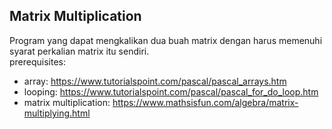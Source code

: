 ## Matrix Multiplication
Program yang dapat mengkalikan dua buah matrix dengan harus memenuhi syarat perkalian matrix itu sendiri. <br>
prerequisites:
* array: https://www.tutorialspoint.com/pascal/pascal_arrays.htm
* looping: https://www.tutorialspoint.com/pascal/pascal_for_do_loop.htm
* matrix multiplication: https://www.mathsisfun.com/algebra/matrix-multiplying.html
